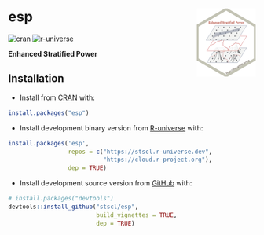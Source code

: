 
<!-- README.md is generated from README.Rmd. Please edit that file -->

# esp <a href="https://stscl.github.io/esp/"><img src="man/figures/logo.png" align="right" height="139" alt="esp website" /></a>

<!-- badges: start -->

[![cran](https://www.r-pkg.org/badges/version/esp)](https://CRAN.R-project.org/package=esp)
[![r-universe](https://stscl.r-universe.dev/badges/esp?color=cyan)](https://stscl.r-universe.dev/esp)
<!-- badges: end -->

**Enhanced Stratified Power**

## Installation

- Install from [CRAN](https://CRAN.R-project.org/package=esp) with:

``` r
install.packages("esp")
```

- Install development binary version from
  [R-universe](https://stscl.r-universe.dev/esp) with:

``` r
install.packages('esp',
                 repos = c("https://stscl.r-universe.dev",
                           "https://cloud.r-project.org"),
                 dep = TRUE)
```

- Install development source version from
  [GitHub](https://github.com/stscl/esp) with:

``` r
# install.packages("devtools")
devtools::install_github("stscl/esp",
                         build_vignettes = TRUE,
                         dep = TRUE)
```
